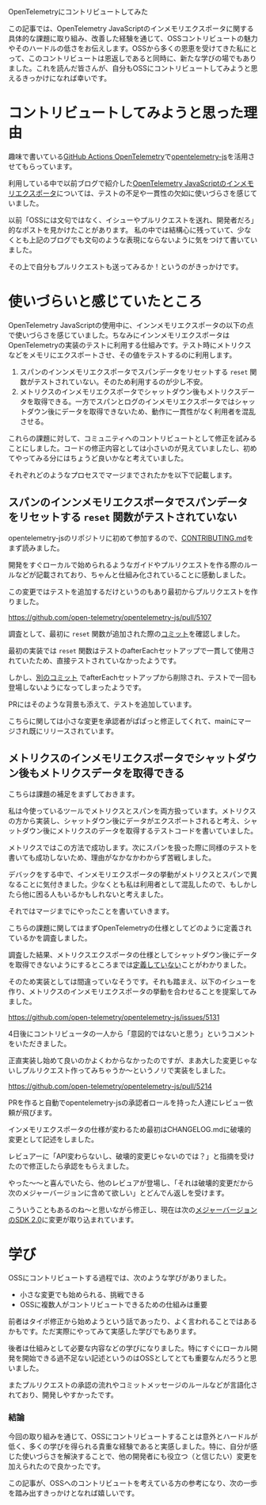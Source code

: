 OpenTelemetryにコントリビュートしてみた

この記事では、OpenTelemetry JavaScriptのインメモリエクスポータに関する具体的な課題に取り組み、改善した経験を通じて、OSSコントリビュートの魅力やそのハードルの低さをお伝えします。OSSから多くの恩恵を受けてきた私にとって、このコントリビュートは恩返しであると同時に、新たな学びの場でもありました。これを読んだ皆さんが、自分もOSSにコントリビュートしてみようと思えるきっかけになれば幸いです。

# コントリビュートしてみようと思った理由 

趣味で書いている[GitHub Actions OpenTelemetry](https://github.com/paper2/github-actions-opentelemetry)で[opentelemetry-js](https://github.com/open-telemetry/opentelemetry-js)を活用させてもらっています。

利用している中で以前ブログで紹介した[OpenTelemetry JavaScriptのインメモリエクスポータ](https://paper2.hatenablog.com/entry/2024/10/31/085531?_gl=1*pwqhuc*_gcl_au*MTEwNDkxOTU4Mi4xNzM1MDgxOTky)については、テストの不足や一貫性の欠如に使いづらさを感じていました。

以前「OSSには文句ではなく、イシューやプルリクエストを送れ、開発者だろ」的なポストを見かけたことがあります。
私の中では結構心に残っていて、少なくとも上記のブログでも文句のような表現にならないように気をつけて書いていました。

その上で自分もプルリクエストも送ってみるか！というのがきっかけです。

# 使いづらいと感じていたところ

OpenTelemetry JavaScriptの使用中に、インンメモリエクスポータの以下の点で使いづらさを感じていました。ちなみにインンメモリエクスポータはOpenTelemetryの実装のテストに利用する仕組みです。テスト時にメトリクスなどをメモリにエクスポートさせ、その値をテストするのに利用します。

1. スパンのインンメモリエクスポータでスパンデータをリセットする `reset` 関数がテストされていない。そのため利用するのが少し不安。
1. メトリクスのインメモリエクスポータでシャットダウン後もメトリクスデータを取得できる。一方でスパンとログのインメモリエクスポータではシャットダウン後にデータを取得できないため、動作に一貫性がなく利用者を混乱させる。

これらの課題に対して、コミュニティへのコントリビュートとして修正を試みることにしました。コードの修正内容としては小さいのが見えていましたし、初めてやってみる分にはちょうど良いかなと考えていました。

それぞれどのようなプロセスでマージまでされたかを以下で記載します。

## スパンのインンメモリエクスポータでスパンデータをリセットする `reset` 関数がテストされていない

opentelemetry-jsのリポジトリに初めて参加するので、[CONTRIBUTING.md](https://github.com/open-telemetry/opentelemetry-js/blob/main/CONTRIBUTING.md)をまず読みました。 

開発をすぐローカルで始められるようなガイドやプルリクエストを作る際のルールなどが記載されており、ちゃんと仕組み化されていることに感動しました。

この変更ではテストを追加するだけというのもあり最初からプルリクエストを作りました。

https://github.com/open-telemetry/opentelemetry-js/pull/5107

調査として、最初に `reset` 関数が追加された際の[コミット](https://github.com/open-telemetry/opentelemetry-js/commit/c8a37beebaa362225fb52df141247dea4c90f9dd#diff-a96b8cb364904b6cfd28636122f51764e03068778962eaffcd77bb8ede07967e)を確認しました。

最初の実装では `reset` 関数はテストのafterEachセットアップで一貫して使用されていたため、直接テストされていなかったようです。

しかし、[別のコミット](https://github.com/open-telemetry/opentelemetry-js/commit/b884eeca2e4cd6ff544ea44b8f7e4bd4027ceed0) でafterEachセットアップから削除され、テストで一回も登場しないようになってしまったようです。

PRにはそのような背景も添えて、テストを追加しています。

こちらに関しては小さな変更を承認者がぱぱっと修正してくれて、mainにマージされ既にリリースされています。

## メトリクスのインメモリエクスポータでシャットダウン後もメトリクスデータを取得できる

こちらは課題の補足をまずしておきます。

私は今使っているツールでメトリクスとスパンを両方扱っています。メトリクスの方から実装し、シャットダウン後にデータがエクスポートされると考え、シャットダウン後にメトリクスのデータを取得するテストコードを書いていました。

メトリクスではこの方法で成功します。次にスパンを扱った際に同様のテストを書いても成功しないため、理由がなかなかわからず苦戦しました。

デバックをする中で、インメモリエクスポータの挙動がメトリクスとスパンで異なることに気付きました。少なくとも私は利用者として混乱したので、もしかしたら他に困る人もいるかもしれないと考えました。

それではマージまでにやったことを書いていきます。

こちらの課題に関してはまずOpenTelemetryの仕様としてどのように定義されているかを調査しました。

調査した結果、メトリクスエクスポータの仕様としてシャットダウン後にデータを取得できないようにするところまでは[定義していない](https://opentelemetry.io/docs/specs/otel/metrics/sdk/#shutdown-2)ことがわかりました。

そのため実装としては間違っていなそうです。それも踏まえ、以下のイシューを作り、メトリクスのインメモリエクスポータの挙動を合わせることを提案してみました。

https://github.com/open-telemetry/opentelemetry-js/issues/5131

4日後にコントリビュータの一人から「意図的ではないと思う」というコメントをいただきました。

正直実装し始めて良いのかよくわからなかったのですが、まあ大した変更じゃないしプルリクエスト作ってみちゃうか〜というノリで実装をしました。

https://github.com/open-telemetry/opentelemetry-js/pull/5214

PRを作ると自動でopentelemetry-jsの承認者ロールを持った人達にレビュー依頼が飛びます。

インメモリエクスポータの仕様が変わるため最初はCHANGELOG.mdに破壊的変更として記述をしました。

レビュアーに「API変わらないし、破壊的変更じゃないのでは？」と指摘を受けたので修正したら承認をもらえました。

やった〜〜と喜んでいたら、他のレビュアが登場し、「それは破壊的変更だから次のメジャーバージョンに含めて欲しい」とどんでん返しを受けます。

こういうこともあるのね〜と思いながら修正し、現在は次の[メジャーバージョンのSDK 2.0](https://github.com/open-telemetry/opentelemetry-js/tree/next)に変更が取り込まれています。

# 学び

OSSにコントリビュートする過程では、次のような学びがありました。

- 小さな変更でも始められる、挑戦できる
- OSSに複数人がコントリビュートできるための仕組みは重要

前者はタイポ修正から始めようという話であったり、よく言われることではあるかもです。ただ実際にやってみて実感した学びでもあります。

後者は仕組みとして必要な内容などの学びになりました。特にすぐにローカル開発を開始できる過不足ない記述というのはOSSとしてとても重要なんだろうと思いました。

またプルリクエストの承認の流れやコミットメッセージのルールなどが言語化されており、開発しやすかったです。

### 結論

今回の取り組みを通じて、OSSにコントリビュートすることは意外とハードルが低く、多くの学びを得られる貴重な経験であると実感しました。特に、自分が感じた使いづらさを解決することで、他の開発者にも役立つ（と信じたい）変更を加えられたので良かったです。

この記事が、OSSへのコントリビュートを考えている方の参考になり、次の一歩を踏み出すきっかけとなれば嬉しいです。
